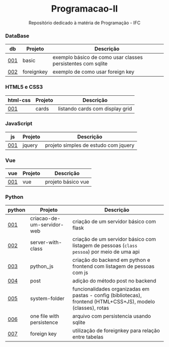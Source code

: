<h1 align="center">Programacao-II</h1>
<p align="center">Repositório dedicado à matéria de Programação - IFC</p>

### DataBase

db                        | Projeto       | Descrição
---------------           |---------------|---------------
[001](db/001-basic/)      | basic         | exemplo básico de como usar classes persistentes com sqlite
[002](db/002-foreignkey/) | foreignkey    | exemplo de como usar foreign key

### HTML5 e CSS3

html-css                  | Projeto       | Descrição
---------------           |---------------|---------------
[001](html-css/001-cards/)| cards         | listando cards com display grid

### JavaScript

js                   | Projeto       | Descrição
---------------      |---------------|---------------
[001](js/001-jquery/)| jquery        | projeto simples de estudo com jquery

### Vue

vue                      | Projeto       | Descrição
---------------          |---------------|---------------
[001](vue/001-basic/)    | vue           | projeto básico vue

### Python

python                                       | Projeto                   | Descrição
---------------                              |---------------            |---------------
[001](python/001-criacao-de-um-servidor-web/)| criacao-de-um-servidor-web| criação de um servidor básico com flask
[002](python/002-server-with-class/)         | server-with-class         | criação de um servidor básico com listagem de pessoas (<code>class pessoa</code>) por meio de uma api
[003](python/003-python_js/)                 | python_js                 | criação do backend em python e frontend com listagem de pessoas com js
[004](python/004-post/)                      | post                      | adição do método post no backend
[005](python/005-system-folders/)            | system-folder             | funcionalidades organizadas em pastas - config (bibliotecas), frontend (HTML+CSS+JS), modelo (classes), rotas
[006](python/006-one-file-with-persistence/) | one file with persistence | arquivo com persistencia usando sqlite
[007](python/007-foreignkey/)                | foreign key               | utilização de foreignkey para relação entre tabelas
